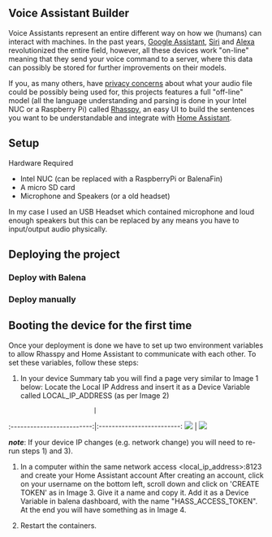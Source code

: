 ## Voice Assistant Builder

Voice Assistants represent an entire different way on how we (humans) can interact with machines. In the past years, [Google Assistant](https://assistant.google.com/), [Siri](https://www.apple.com/siri/) and [Alexa](https://www.alexa.com/) revolutionized the entire field, however, all these devices work "on-line" meaning that they send your voice command to a server, where this data can possibly be stored for further improvements on their models. 

If you, as many others, have [privacy concerns](https://www.theguardian.com/technology/2019/oct/09/alexa-are-you-invading-my-privacy-the-dark-side-of-our-voice-assistants) about what your audio file could be possibly being used for, this projects features a full "off-line" model (all the language understanding and parsing is done in your Intel NUC or a Raspberry Pi) called [Rhasspy](https://rhasspy.readthedocs.io/en/latest/), an easy UI to build the sentences you want to be understandable and integrate with [Home Assistant](https://www.home-assistant.io/).

## Setup

Hardware Required
 - Intel NUC (can be replaced with a RaspberryPi or BalenaFin)
 - A micro SD card
 - Microphone and Speakers (or a old headset)

In my case I used an USB Headset which contained microphone and loud enough speakers but this can be replaced by any means you have to input/output audio physically.

## Deploying the project 
### Deploy with Balena
### Deploy manually

## Booting the device for the first time

Once your deployment is done we have to set up two environment variables to allow Rhasspy and Home Assistant to communicate with each other. To set these variables, follow these steps:

1) In your device Summary tab you will find a page very similar to Image 1 below:
   Locate the Local IP Address and insert it as a Device Variable called LOCAL_IP_ADDRESS (as per Image 2)

                           |                           
:-------------------------:|:-------------------------:
![]([https://...Dark.png](https://github.com/otaviojacobi/balena-voice-assistant/blob/main/docs/1.png?raw=true))  |  ![](https://github.com/otaviojacobi/balena-voice-assistant/blob/main/docs/2.png?raw=true)

___note___: If your device IP changes (e.g. network change) you will need to re-run steps 1) and 3).

1) In a computer within the same network access <local_ip_address>:8123 and create your Home Assistant account
   After creating an account, click on your username on the bottom left, scroll down and click on 'CREATE TOKEN' as in Image 3. Give it a name and copy it. Add it as a Device Variable in balena dashboard, with the name "HASS_ACCESS_TOKEN". 
   At the end you will have something as in Image 4.

2) Restart the containers.
